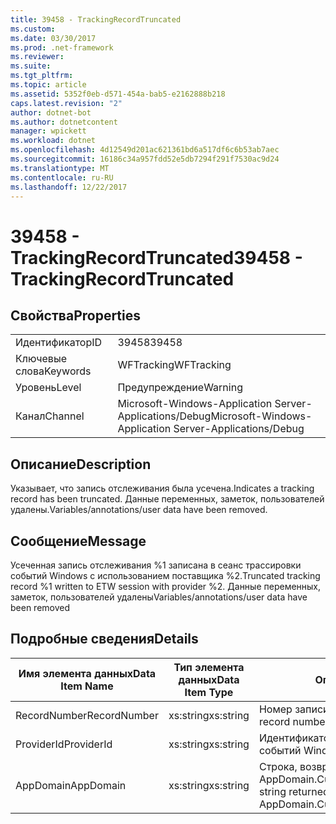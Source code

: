 ```yaml
---
title: 39458 - TrackingRecordTruncated
ms.custom: 
ms.date: 03/30/2017
ms.prod: .net-framework
ms.reviewer: 
ms.suite: 
ms.tgt_pltfrm: 
ms.topic: article
ms.assetid: 5352f0eb-d571-454a-bab5-e2162888b218
caps.latest.revision: "2"
author: dotnet-bot
ms.author: dotnetcontent
manager: wpickett
ms.workload: dotnet
ms.openlocfilehash: 4d12549d201ac621361bd6a517df6c6b53ab7aec
ms.sourcegitcommit: 16186c34a957fdd52e5db7294f291f7530ac9d24
ms.translationtype: MT
ms.contentlocale: ru-RU
ms.lasthandoff: 12/22/2017
---
```

# <a name="39458---trackingrecordtruncated"></a><span data-ttu-id="1e2f1-102">39458 - TrackingRecordTruncated</span><span class="sxs-lookup"><span data-stu-id="1e2f1-102">39458 - TrackingRecordTruncated</span></span>
## <a name="properties"></a><span data-ttu-id="1e2f1-103">Свойства</span><span class="sxs-lookup"><span data-stu-id="1e2f1-103">Properties</span></span>  
  
|||  
|-|-|  
|<span data-ttu-id="1e2f1-104">Идентификатор</span><span class="sxs-lookup"><span data-stu-id="1e2f1-104">ID</span></span>|<span data-ttu-id="1e2f1-105">39458</span><span class="sxs-lookup"><span data-stu-id="1e2f1-105">39458</span></span>|  
|<span data-ttu-id="1e2f1-106">Ключевые слова</span><span class="sxs-lookup"><span data-stu-id="1e2f1-106">Keywords</span></span>|<span data-ttu-id="1e2f1-107">WFTracking</span><span class="sxs-lookup"><span data-stu-id="1e2f1-107">WFTracking</span></span>|  
|<span data-ttu-id="1e2f1-108">Уровень</span><span class="sxs-lookup"><span data-stu-id="1e2f1-108">Level</span></span>|<span data-ttu-id="1e2f1-109">Предупреждение</span><span class="sxs-lookup"><span data-stu-id="1e2f1-109">Warning</span></span>|  
|<span data-ttu-id="1e2f1-110">Канал</span><span class="sxs-lookup"><span data-stu-id="1e2f1-110">Channel</span></span>|<span data-ttu-id="1e2f1-111">Microsoft-Windows-Application Server-Applications/Debug</span><span class="sxs-lookup"><span data-stu-id="1e2f1-111">Microsoft-Windows-Application Server-Applications/Debug</span></span>|  
  
## <a name="description"></a><span data-ttu-id="1e2f1-112">Описание</span><span class="sxs-lookup"><span data-stu-id="1e2f1-112">Description</span></span>  
 <span data-ttu-id="1e2f1-113">Указывает, что запись отслеживания была усечена.</span><span class="sxs-lookup"><span data-stu-id="1e2f1-113">Indicates a tracking record has been truncated.</span></span> <span data-ttu-id="1e2f1-114">Данные переменных, заметок, пользователей удалены.</span><span class="sxs-lookup"><span data-stu-id="1e2f1-114">Variables/annotations/user data have been removed.</span></span>  
  
## <a name="message"></a><span data-ttu-id="1e2f1-115">Сообщение</span><span class="sxs-lookup"><span data-stu-id="1e2f1-115">Message</span></span>  
 <span data-ttu-id="1e2f1-116">Усеченная запись отслеживания %1 записана в сеанс трассировки событий Windows с использованием поставщика %2.</span><span class="sxs-lookup"><span data-stu-id="1e2f1-116">Truncated tracking record %1 written to ETW session with provider %2.</span></span> <span data-ttu-id="1e2f1-117">Данные переменных, заметок, пользователей удалены</span><span class="sxs-lookup"><span data-stu-id="1e2f1-117">Variables/annotations/user data have been removed</span></span>  
  
## <a name="details"></a><span data-ttu-id="1e2f1-118">Подробные сведения</span><span class="sxs-lookup"><span data-stu-id="1e2f1-118">Details</span></span>  
  
|<span data-ttu-id="1e2f1-119">Имя элемента данных</span><span class="sxs-lookup"><span data-stu-id="1e2f1-119">Data Item Name</span></span>|<span data-ttu-id="1e2f1-120">Тип элемента данных</span><span class="sxs-lookup"><span data-stu-id="1e2f1-120">Data Item Type</span></span>|<span data-ttu-id="1e2f1-121">Описание</span><span class="sxs-lookup"><span data-stu-id="1e2f1-121">Description</span></span>|  
|--------------------|--------------------|-----------------|  
|<span data-ttu-id="1e2f1-122">RecordNumber</span><span class="sxs-lookup"><span data-stu-id="1e2f1-122">RecordNumber</span></span>|<span data-ttu-id="1e2f1-123">xs:string</span><span class="sxs-lookup"><span data-stu-id="1e2f1-123">xs:string</span></span>|<span data-ttu-id="1e2f1-124">Номер записи отслеживания.</span><span class="sxs-lookup"><span data-stu-id="1e2f1-124">The tracking record number.</span></span>|  
|<span data-ttu-id="1e2f1-125">ProviderId</span><span class="sxs-lookup"><span data-stu-id="1e2f1-125">ProviderId</span></span>|<span data-ttu-id="1e2f1-126">xs:string</span><span class="sxs-lookup"><span data-stu-id="1e2f1-126">xs:string</span></span>|<span data-ttu-id="1e2f1-127">Идентификатор поставщика трассировки событий Windows.</span><span class="sxs-lookup"><span data-stu-id="1e2f1-127">The ETW provider id.</span></span>|  
|<span data-ttu-id="1e2f1-128">AppDomain</span><span class="sxs-lookup"><span data-stu-id="1e2f1-128">AppDomain</span></span>|<span data-ttu-id="1e2f1-129">xs:string</span><span class="sxs-lookup"><span data-stu-id="1e2f1-129">xs:string</span></span>|<span data-ttu-id="1e2f1-130">Строка, возвращаемая AppDomain.CurrentDomain.FriendlyName.</span><span class="sxs-lookup"><span data-stu-id="1e2f1-130">The string returned by AppDomain.CurrentDomain.FriendlyName.</span></span>|
